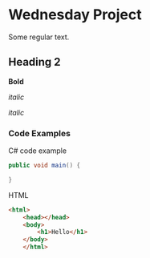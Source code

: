 # Wednesday Project

Some regular text.

## Heading 2

**Bold**

*italic*

_italic_

### Code Examples
C# code example
``` csharp
public void main() {

}
```

HTML
```html
<html>
    <head></head>
    <body>
        <h1>Hello</h1>
    </body>
    </html>
```